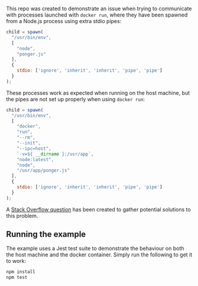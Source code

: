 This repo was created to demonstrate an issue when trying to communicate with processes launched
with `docker run`, where they have been spawned from a Node.js process using extra stdio pipes:

```javascript
child = spawn(
  "/usr/bin/env",
  [
    "node",
    "ponger.js"
  ],
  {
    stdio: ['ignore', 'inherit', 'inherit', 'pipe', 'pipe']
  }
);
```

These processes work as expected when running on the host machine, but the pipes are not set up
properly when using `docker run`:

```javascript
child = spawn(
  "/usr/bin/env",
  [
    "docker",
    "run",
    "--rm",
    "--init",
    "--ipc=host",
    `-v=${ __dirname }:/usr/app`,
    "node:latest",
    "node",
    "/usr/app/ponger.js"
  ],
  {
    stdio: ['ignore', 'inherit', 'inherit', 'pipe', 'pipe']
  }
);
```

A [Stack Overflow question][1] has been created to gather potential solutions to this problem.

[1]:
    https://stackoverflow.com/questions/72567756/node-js-spawn-docker-run-command-with-extra-streams

## Running the example

The example uses a Jest test suite to demonstrate the behaviour on both the host machine and the
docker container. Simply run the following to get it to work:

```sh
npm install
npm test
```
